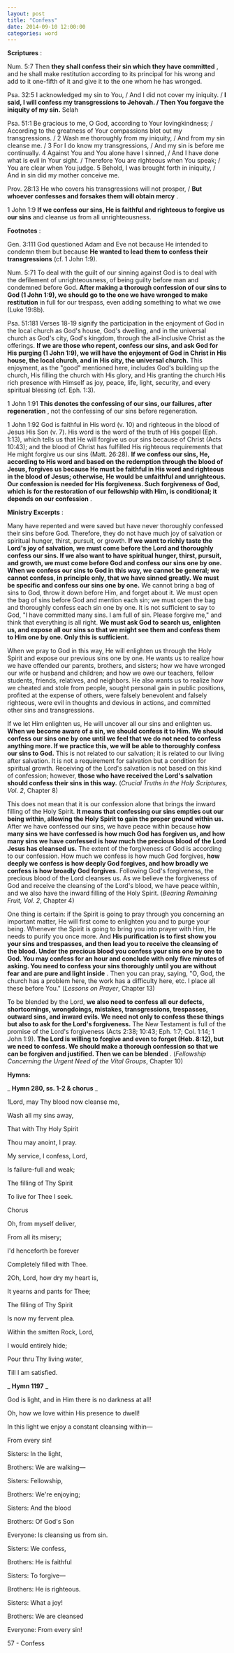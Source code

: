 ```yaml
---
layout: post
title: "Confess"
date: 2014-09-10 12:00:00
categories: word
---
```


**Scriptures** :

Num. 5:7 Then **they shall confess their sin which they have committed** , and he shall make restitution according to its principal for his wrong and add to it one-fifth of it and give it to the one whom he has wronged.

Psa. 32:5 I acknowledged my sin to You, / And I did not cover my iniquity. / **I said, I will confess my transgressions to Jehovah. / Then You forgave the iniquity of my sin.** Selah

Psa. 51:1 Be gracious to me, O God, according to Your lovingkindness; / According to the greatness of Your compassions blot out my transgressions. / 2 Wash me thoroughly from my iniquity, / And from my sin cleanse me. / 3 For I do know my transgressions, / And my sin is before me continually. 4 Against You and You alone have I sinned, / And I have done what is evil in Your sight. / Therefore You are righteous when You speak; / You are clear when You judge. 5 Behold, I was brought forth in iniquity, / And in sin did my mother conceive me.

Prov. 28:13 He who covers his transgressions will not prosper, / **But whoever confesses and forsakes them will obtain mercy** .

1 John 1:9 **If we confess our sins, He is faithful and righteous to forgive us our sins** and cleanse us from all unrighteousness.

**Footnotes** :

Gen. 3:111 God questioned Adam and Eve not because He intended to condemn them but because **He wanted to lead them to confess their transgressions** (cf. 1 John 1:9).

Num. 5:71 To deal with the guilt of our sinning against God is to deal with the defilement of unrighteousness, of being guilty before man and condemned before God. **After making a thorough confession of our sins to God (1 John 1:9), we should go to the one we have wronged to make restitution** in full for our trespass, even adding something to what we owe (Luke 19:8b).

Psa. 51:181 Verses 18-19 signify the participation in the enjoyment of God in the local church as God's house, God's dwelling, and in the universal church as God's city, God's kingdom, through the all-inclusive Christ as the offerings. **If we are those who repent, confess our sins, and ask God for His purging (1 John 1:9), we will have the enjoyment of God in Christ in His house, the local church, and in His city, the universal church.** This enjoyment, as the "good" mentioned here, includes God's building up the church, His filling the church with His glory, and His granting the church His rich presence with Himself as joy, peace, life, light, security, and every spiritual blessing (cf. Eph. 1:3).

1 John 1:91 **This denotes the confessing of our sins, our failures, after regeneration** , not the confessing of our sins before regeneration.

1 John 1:92 God is faithful in His word (v. 10) and righteous in the blood of Jesus His Son (v. 7). His word is the word of the truth of His gospel (Eph. 1:13), which tells us that He will forgive us our sins because of Christ (Acts 10:43); and the blood of Christ has fulfilled His righteous requirements that He might forgive us our sins (Matt. 26:28). **If we confess our sins, He, according to His word and based on the redemption through the blood of Jesus, forgives us because He must be faithful in His word and righteous in the blood of Jesus; otherwise, He would be unfaithful and unrighteous. Our confession is needed for His forgiveness. Such forgiveness of God, which is for the restoration of our fellowship with Him, is conditional; it depends on our confession** .

**Ministry Excerpts** :

Many have repented and were saved but have never thoroughly confessed their sins before God. Therefore, they do not have much joy of salvation or spiritual hunger, thirst, pursuit, or growth. **If we want to richly taste the Lord's joy of salvation, we must come before the Lord and thoroughly confess our sins. If we also want to have spiritual hunger, thirst, pursuit, and growth, we must come before God and confess our sins one by one. When we confess our sins to God in this way, we cannot be general; we cannot confess, in principle only, that we have sinned greatly. We must be specific and confess our sins one by one.** We cannot bring a bag of sins to God, throw it down before Him, and forget about it. We must open the bag of sins before God and mention each sin; we must open the bag and thoroughly confess each sin one by one. It is not sufficient to say to God, "I have committed many sins. I am full of sin. Please forgive me," and think that everything is all right. **We must ask God to search us, enlighten us, and expose all our sins so that we might see them and confess them to Him one by one. Only this is sufficient.**

When we pray to God in this way, He will enlighten us through the Holy Spirit and expose our previous sins one by one. He wants us to realize how we have offended our parents, brothers, and sisters; how we have wronged our wife or husband and children; and how we owe our teachers, fellow students, friends, relatives, and neighbors. He also wants us to realize how we cheated and stole from people, sought personal gain in public positions, profited at the expense of others, were falsely benevolent and falsely righteous, were evil in thoughts and devious in actions, and committed other sins and transgressions.

If we let Him enlighten us, He will uncover all our sins and enlighten us. **When we become aware of a sin, we should confess it to Him. We should confess our sins one by one until we feel that we do not need to confess anything more. If we practice this, we will be able to thoroughly confess our sins to God.** This is not related to our salvation; it is related to our living after salvation. It is not a requirement for salvation but a condition for spiritual growth. Receiving of the Lord's salvation is not based on this kind of confession; however, **those who have received the Lord's salvation should confess their sins in this way.** (_Crucial Truths in the Holy Scriptures, Vol. 2_, Chapter 8)

This does not mean that it is our confession alone that brings the inward filling of the Holy Spirit. **It means that confessing our sins empties out our being within, allowing the Holy Spirit to gain the proper ground within us.** After we have confessed our sins, we have peace within because **how many sins we have confessed is how much God has forgiven us, and how many sins we have confessed is how much the precious blood of the Lord Jesus has cleansed us.** The extent of the forgiveness of God is according to our confession. How much we confess is how much God forgives, **how deeply we confess is how deeply God forgives, and how broadly we confess is how broadly God forgives.** Following God's forgiveness, the precious blood of the Lord cleanses us. As we believe the forgiveness of God and receive the cleansing of the Lord's blood, we have peace within, and we also have the inward filling of the Holy Spirit. (_Bearing Remaining Fruit, Vol. 2_, Chapter 4)

One thing is certain: if the Spirit is going to pray through you concerning an important matter, He will first come to enlighten you and to purge your being. Whenever the Spirit is going to bring you into prayer with Him, He needs to purify you once more. And **His purification is to first show you your sins and trespasses, and then lead you to receive the cleansing of the blood. Under the precious blood you confess your sins one by one to God. You may confess for an hour and conclude with only five minutes of asking. You need to confess your sins thoroughly until you are without fear and are pure and light inside** . Then you can pray, saying, "O, God, the church has a problem here, the work has a difficulty here, etc. I place all these before You." (_Lessons on Prayer_, Chapter 13)

To be blended by the Lord, **we also need to confess all our defects, shortcomings, wrongdoings, mistakes, transgressions, trespasses, outward sins, and inward evils. We need not only to confess these things but also to ask for the Lord's forgiveness.** The New Testament is full of the promise of the Lord's forgiveness (Acts 2:38; 10:43; Eph. 1:7; Col. 1:14; 1 John 1:9). **The Lord is willing to forgive and even to forget (Heb. 8:12), but we need to confess. We should make a thorough confession so that we can be forgiven and justified. Then we can be blended** . (_Fellowship Concerning the Urgent Need of the Vital Groups_, Chapter 10)

**Hymns:**

_ **Hymn 280, ss. 1-2 & chorus** _

1Lord, may Thy blood now cleanse me,

Wash all my sins away,

That with Thy Holy Spirit

Thou may anoint, I pray.

My service, I confess, Lord,

Is failure-full and weak;

The filling of Thy Spirit

To live for Thee I seek.

Chorus

Oh, from myself deliver,

From all its misery;

I'd henceforth be forever

Completely filled with Thee.

2Oh, Lord, how dry my heart is,

It yearns and pants for Thee;

The filling of Thy Spirit

Is now my fervent plea.

Within the smitten Rock, Lord,

I would entirely hide;

Pour thru Thy living water,

Till I am satisfied.

_ **Hymn 1197** _

God is light, and in Him there is no darkness at all!

Oh, how we love within His presence to dwell!

In this light we enjoy a constant cleansing within—

From every sin!

Sisters: In the light,

Brothers: We are walking—

Sisters: Fellowship,

Brothers: We're enjoying;

Sisters: And the blood

Brothers: Of God's Son

Everyone: Is cleansing us from sin.

Sisters: We confess,

Brothers: He is faithful

Sisters: To forgive—

Brothers: He is righteous.

Sisters: What a joy!

Brothers: We are cleansed

Everyone: From every sin!

57 - Confess
